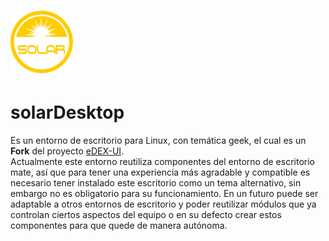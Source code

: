 # <img src="https://github.com/bernardosegura/solarDesktop/blob/master/solar.svg" height="100px" width="100px"/> 
# solarDesktop
Es un entorno de escritorio para Linux, con temática geek, el cual es un __Fork__ del proyecto [eDEX-UI](https://github.com/GitSquared/edex-ui).<br>
Actualmente este entorno reutiliza componentes del entorno de escritorio mate, así que para tener una experiencia más agradable y compatible es necesario tener instalado este escritorio como un tema alternativo, sin embargo no es obligatorio para su funcionamiento. En un futuro puede ser adaptable a otros entornos de escritorio y poder reutilizar módulos que ya controlan ciertos aspectos del equipo o en su defecto crear estos componentes para que quede de manera autónoma.
